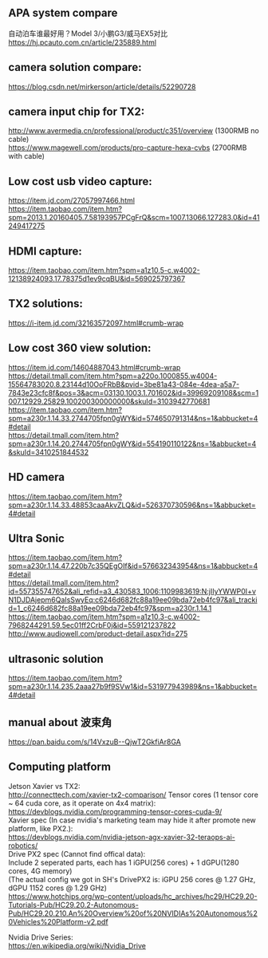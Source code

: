 
## APA system compare   
自动泊车谁最好用？Model 3/小鹏G3/威马EX5对比 https://hj.pcauto.com.cn/article/235889.html   


## camera solution compare:
https://blog.csdn.net/mirkerson/article/details/52290728   

## camera input chip for TX2:   
http://www.avermedia.cn/professional/product/c351/overview (1300RMB no cable)   
https://www.magewell.com/products/pro-capture-hexa-cvbs (2700RMB with cable)   

## Low cost usb video capture:
https://item.jd.com/27057997466.html    
https://item.taobao.com/item.htm?spm=2013.1.20160405.7.58193957PCgFrQ&scm=1007.13066.127283.0&id=41249417275      

## HDMI capture:
https://item.taobao.com/item.htm?spm=a1z10.5-c.w4002-12138924093.17.78375d1ev9cqBU&id=569025797367    

## TX2 solutions:
https://i-item.jd.com/32163572097.html#crumb-wrap   

## Low cost 360 view solution:   
https://item.jd.com/14604887043.html#crumb-wrap   
https://detail.tmall.com/item.htm?spm=a220o.1000855.w4004-15564783020.8.23144d10OoFRbB&pvid=3be81a43-084e-4dea-a5a7-7843e23cfc8f&pos=3&acm=03130.1003.1.701602&id=39969209108&scm=1007.12929.25829.100200300000000&skuId=3103942770681   
https://item.taobao.com/item.htm?spm=a230r.1.14.33.2744705fpn0gWY&id=574650791314&ns=1&abbucket=4#detail   
https://detail.tmall.com/item.htm?spm=a230r.1.14.20.2744705fpn0gWY&id=554190110122&ns=1&abbucket=4&skuId=3410251844532   

## HD camera
https://item.taobao.com/item.htm?spm=a230r.1.14.33.48853caaAkvZLQ&id=526370730596&ns=1&abbucket=4#detail   

## Ultra Sonic
https://item.taobao.com/item.htm?spm=a230r.1.14.47.220b7c35QEgOIf&id=576632343954&ns=1&abbucket=4#detail   
https://detail.tmall.com/item.htm?id=557355747652&ali_refid=a3_430583_1006:1109983619:N:jIIyYWWP0I+vN1DJDAjepm6QaIsSwyEq:c6246d682fc88a19ee09bda72eb4fc97&ali_trackid=1_c6246d682fc88a19ee09bda72eb4fc97&spm=a230r.1.14.1   
https://item.taobao.com/item.htm?spm=a1z10.3-c.w4002-7968244291.59.5ec01ff2CrbF0j&id=559121237822    
http://www.audiowell.com/product-detail.aspx?id=275   

## ultrasonic solution
https://item.taobao.com/item.htm?spm=a230r.1.14.235.2aaa27b9f9SVw1&id=531977943989&ns=1&abbucket=4#detail   

## manual about 波束角
https://pan.baidu.com/s/14VxzuB--QjwT2GkfiAr8GA   

## Computing platform 
Jetson Xavier vs TX2:    
http://connecttech.com/xavier-tx2-comparison/
Tensor cores (1 tensor core ~ 64 cuda core, as it operate on 4x4 matrix):   
https://devblogs.nvidia.com/programming-tensor-cores-cuda-9/   
Xavier spec (In case nvidia's marketing team may hide it after promote new platform, like PX2.):   
https://devblogs.nvidia.com/nvidia-jetson-agx-xavier-32-teraops-ai-robotics/   
Drive PX2 spec (Cannot find offical data):   
Include 2 seperated parts, each has 1 iGPU(256 cores) + 1 dGPU(1280 cores, 4G memory)   
(The actual config we got in SH's DrivePX2 is: iGPU 256 cores @ 1.27 GHz, dGPU 1152 cores @ 1.29 GHz)   
https://www.hotchips.org/wp-content/uploads/hc_archives/hc29/HC29.20-Tutorials-Pub/HC29.20.2-Autonomous-Pub/HC29.20.210.An%20Overview%20of%20NVIDIAs%20Autonomous%20Vehicles%20Platform-v2.pdf

Nvidia Drive Series:   
https://en.wikipedia.org/wiki/Nvidia_Drive   

